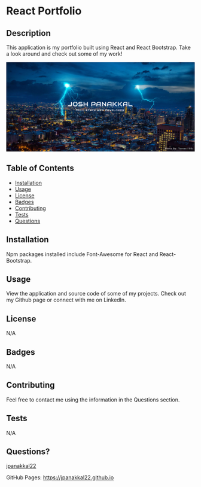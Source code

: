 # React Portfolio

## Description
This application is my portfolio built using React and React Bootstrap. Take a look around and check out some of my work!

![React Portfolio](/public/Images/readme_img.PNG)

## Table of Contents

* [Installation](#installation)
* [Usage](#usage)
* [License](#license)
* [Badges](#badges)
* [Contributing](#contributing)
* [Tests](#tests)
* [Questions](#questions)

## Installation
Npm packages installed include Font-Awesome for React and React-Bootstrap.

## Usage
View the application and source code of some of my projects. Check out my Github page or connect with me on LinkedIn.

## License
N/A

## Badges
N/A

## Contributing 
Feel free to contact me using the information in the Questions section.

## Tests
N/A

## Questions?
[jpanakkal22](https://github.com/jpanakkal22)

GitHub Pages: https://jpanakkal22.github.io
